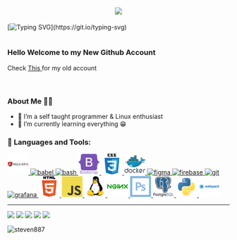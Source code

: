 
<h3 align="center" >
<img width="50%" src = "https://i.imgur.com/jrWN3kc.png" >
</h3>
 
[![Typing SVG](https://readme-typing-svg.herokuapp.com?font=Pacifico&color=05FF05&size=24&center=true&vCenter=true&width=900&height=48&lines=Hello+there...Welcome+to+my+github+repository...)](https://git.io/typing-svg)
#

### Hello Welcome to my New Github Account
Check <a href="https://github.com/steven887" target="_blank"> This </a> for my old account
<br/>
<br/>
<br/>

### About Me :raising_hand_man:
- 🔭 I’m a self taught programmer & Linux enthusiast
- 🌱 I’m currently learning everything :grin:





### :rocket: Languages and Tools:
<p align="left"> <a href="https://angular.io" target="_blank"> <img src="https://raw.githubusercontent.com/devicons/devicon/master/icons/angularjs/angularjs-original-wordmark.svg" alt="angularjs" width="48" height="48"/> </a> <a href="https://babeljs.io/" target="_blank"> <img src="https://www.vectorlogo.zone/logos/babeljs/babeljs-icon.svg" alt="babel" width="48" height="48"/> </a> <a href="https://www.gnu.org/software/bash/" target="_blank"> <img src="https://www.vectorlogo.zone/logos/gnu_bash/gnu_bash-icon.svg" alt="bash" width="48" height="48"/> </a> <a href="https://getbootstrap.com" target="_blank"> <img src="https://raw.githubusercontent.com/devicons/devicon/master/icons/bootstrap/bootstrap-plain-wordmark.svg" alt="bootstrap" width="48" height="48"/> </a> <a href="https://www.w3schools.com/css/" target="_blank"> <img src="https://raw.githubusercontent.com/devicons/devicon/master/icons/css3/css3-original-wordmark.svg" alt="css3" width="48" height="48"/> </a> <a href="https://www.docker.com/" target="_blank"> <img src="https://raw.githubusercontent.com/devicons/devicon/master/icons/docker/docker-original-wordmark.svg" alt="docker" width="48" height="48"/> </a> <a href="https://www.figma.com/" target="_blank"> <img src="https://www.vectorlogo.zone/logos/figma/figma-icon.svg" alt="figma" width="48" height="48"/> </a> <a href="https://firebase.google.com/" target="_blank"> <img src="https://www.vectorlogo.zone/logos/firebase/firebase-icon.svg" alt="firebase" width="48" height="48"/> </a> <a href="https://git-scm.com/" target="_blank"> <img src="https://www.vectorlogo.zone/logos/git-scm/git-scm-icon.svg" alt="git" width="48" height="48"/> </a> <a href="https://grafana.com" target="_blank"> <img src="https://www.vectorlogo.zone/logos/grafana/grafana-icon.svg" alt="grafana" width="48" height="48"/> </a> <a href="https://www.w3.org/html/" target="_blank"> <img src="https://raw.githubusercontent.com/devicons/devicon/master/icons/html5/html5-original-wordmark.svg" alt="html5" width="48" height="48"/> </a> <a href="https://developer.mozilla.org/en-US/docs/Web/JavaScript" target="_blank"> <img src="https://raw.githubusercontent.com/devicons/devicon/master/icons/javascript/javascript-original.svg" alt="javascript" width="48" height="48"/> </a> <a href="https://www.linux.org/" target="_blank"> <img src="https://raw.githubusercontent.com/devicons/devicon/master/icons/linux/linux-original.svg" alt="linux" width="48" height="48"/> </a> <a href="https://www.nginx.com" target="_blank"> <img src="https://raw.githubusercontent.com/devicons/devicon/master/icons/nginx/nginx-original.svg" alt="nginx" width="48" height="48"/> </a> <a href="https://www.photoshop.com/en" target="_blank"> <img src="https://raw.githubusercontent.com/devicons/devicon/master/icons/photoshop/photoshop-line.svg" alt="photoshop" width="48" height="48"/> </a> <a href="https://www.postgresql.org" target="_blank"> <img src="https://raw.githubusercontent.com/devicons/devicon/master/icons/postgresql/postgresql-original-wordmark.svg" alt="postgresql" width="48" height="48"/> </a> <a href="https://www.python.org" target="_blank"> <img src="https://raw.githubusercontent.com/devicons/devicon/master/icons/python/python-original.svg" alt="python" width="48" height="48"/> </a> <a href="https://webpack.js.org" target="_blank"> <img src="https://raw.githubusercontent.com/devicons/devicon/d00d0969292a6569d45b06d3f350f463a0107b0d/icons/webpack/webpack-original-wordmark.svg" alt="webpack" width="48" height="48"/> </a> </p>

---


 ![](https://github-profile-summary-cards.vercel.app/api/cards/profile-details?username=steven887&theme=dracula) 
 ![](https://github-profile-summary-cards.vercel.app/api/cards/repos-per-language?username=steven887&theme=dracula)   ![](https://github-profile-summary-cards.vercel.app/api/cards/most-commit-language?username=steven887&theme=dracula) 
 ![](https://github-profile-summary-cards.vercel.app/api/cards/stats?username=steven887&theme=dracula)  ![](https://github-profile-summary-cards.vercel.app/api/cards/productive-time?username=steven887&theme=dracula) 
 

<p align="left"> <img src="https://komarev.com/ghpvc/?username=steven887&label=Profile%20views&color=0e75b6&style=flat" alt="steven887" /> 
 </p>

<!--
<img alt="GitHub followers" src="https://img.shields.io/github/followers/steven887?style=social">
### Hi there 👋


**steven887/steven887** is a ✨ _special_ ✨ repository because its `README.md` (this file) appears on your GitHub profile.

Here are some ideas to get you started:

- 🔭 I’m currently working on ...
- 🌱 I’m currently learning ...
- 👯 I’m looking to collaborate on ...
- 🤔 I’m looking for help with ...
- 💬 Ask me about ...
- 📫 How to reach me: ...
- 😄 Pronouns: ...
- ⚡ Fun fact: ...
-->

